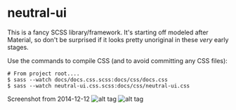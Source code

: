 neutral-ui
==========

This is a fancy SCSS library/framework. It's starting off modeled after Material, so don't be surprised if it looks pretty unoriginal in these *very* early stages.

Use the commands to compile CSS (and to avoid committing any CSS files):

    # From project root.... 
    $ sass --watch docs/docs.css.scss:docs/css/docs.css
    $ sass --watch neutral-ui.css.scss:docs/css/neutral-ui.css

Screenshot from 2014-12-12
![alt tag](http://i.imgur.com/lE80eaQ.png)
![alt tag](http://i.imgur.com/PovSQmn.png)
